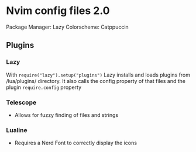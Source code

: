# Nvim config files 2.0

Package Manager: Lazy
Colorscheme: Catppuccin

## Plugins

### Lazy
With `require("lazy").setup("plugins")` Lazy installs and loads plugins from /lua/plugins/ directory.
It also calls the config property of that files and the plugin `require.config` property

### Telescope
- Allows for fuzzy finding of files and strings

### Lualine
- Requires a Nerd Font to correctly display the icons
